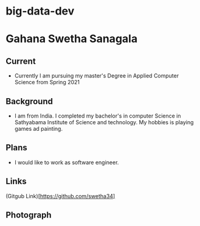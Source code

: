 # big-data-dev

# Gahana Swetha Sanagala

 ## Current
 - Currently I am pursuing my master's Degree in Applied Computer Science from Spring 2021
 
 ## Background 
  - I am from India. I completed my bachelor's in computer Science in Sathyabama Institute of Science and technology. My hobbies is playing games ad painting.

 ## Plans
  - I would like to work as software engineer.

 ## Links
 (Gitgub Link)[https://github.com/swetha34]
 
 ## Photograph
 
